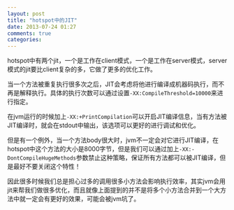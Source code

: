 ```yaml
---
layout: post
title: "hotspot中的JIT"
date: 2013-07-24 01:27
comments: true
categories: 
---
```


hotspot中有两个jit，一个是工作在client模式，一个是工作在server模式，server模式的jit要比client复杂的多，它做了更多的优化工作。

当一个方法被重复执行很多次之后，JIT会考虑将他进行编译成机器码执行，而不再是解释执行。具体的执行次数可以通过设置`-XX:CompileThreshold=10000`来进行指定。

在jvm运行的时候加上`-XX:+PrintCompilation`可以开启JIT编译信息，当有方法被JIT编译时，就会在stdout中输出，该选项可以更好的进行调试和优化。

但是有一个例外，当一个方法body很大时，jvm不一定会对它进行JIT编译，在hotspot中这个方法的大小是8000字节，但是我们可以通过加上`-XX:-DontCompileHugeMethods`参数禁止这种策略，保证所有方法都可以被JIT编译，但是最好不要关闭这个特性！

因此很多时候我们总是担心过多的调用很多小方法会影响执行效率，其实jvm会用jit来帮我们做很多优化，而且就像上面提到的并不是将多个小方法合并到一个大方法中就一定会有更好的效果，可能会被jvm坑了。
